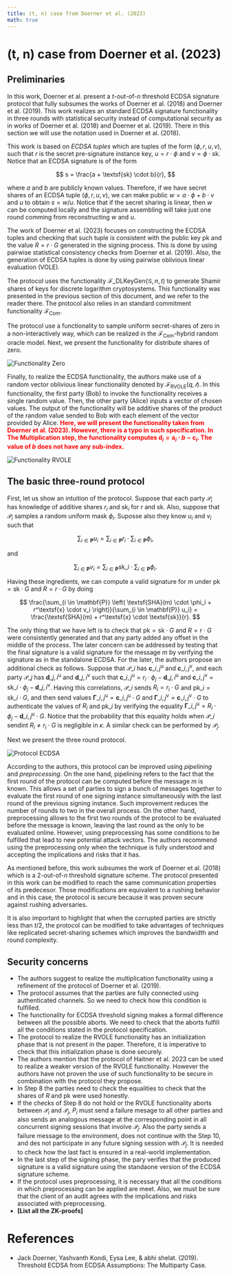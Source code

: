 ```yaml
---
title: (t, n) case from Doerner et al. (2023)
math: true
---
```


# (t, n) case from Doerner et al. (2023)

## Preliminaries

In this work, Doerner et al. present a $t$-out-of-$n$ threshold ECDSA signature protocol that fully subsumes the works of Doerner et al. (2018) and Doerner et al. (2019). This work realizes an standard ECDSA signature functionality in three rounds with statistical security instead of computational security as in works of Doerner et al. (2018) and Doerner et al. (2019). There in this section we will use the notation used in Doerner et al. (2018).

This work is based on *ECDSA tuples* which are tuples of the form $(\phi, r, u, v)$, such that $r$ is the secret pre-signature instance key, $u = r \cdot \phi$ and $v = \phi \cdot \textsf{sk}$. Notice that an ECDSA signature is of the form

$$
s = \frac{a + \textsf{sk} \cdot b}{r},
$$

where $a$ and $b$ are publicly known values. Therefore, if we have secret shares of an ECDSA tuple $(\phi, r, u, v)$, we can make public $w = a \cdot \phi + b \cdot v$ and $u$ to obtain $s = w / u$. Notice that if the secret sharing is linear, then $w$ can be computed locally and the signature assembling will take just one round comming from reconstructing $w$ and $u$.

The work of Doerner et al. (2023) focuses on constructing the ECDSA tuples and checking that such tuple is consistent with the public key $\textsf{pk}$ and the value $R = r \cdot G$ generated in the signing process. This is done by using pairwise statistical consistency checks from Doerner et al. (2019). Also, the generation of ECDSA tuples is done by using pairwise oblivious linear evaluation (VOLE).

The protocol uses the functionality $\mathcal{F}\_\textsf{DLKeyGen}(\mathcal{G}, n, t)$ to generate Shamir shares of keys for discrete logarithm cryptosystems. This functionality was presented in the previous section of this document, and we refer to the reader there. The protocol also relies in an standard commitment functionality $\mathcal{F}_\textsf{Com}$. 

The protocol use a functionality to sample uniform secret-shares of zero in a non-interactively way, which can be realized in the $\mathcal{F}_\textsf{Com}$-hybrid random oracle model. Next, we present the functionality for distribute shares of zero.

![Functionality Zero](Functionality_Zero.png)

Finally, to realize the ECDSA functionality, the authors make use of a random vector oblivious linear functionality denoted by $\mathcal{F}_\textsf{RVOLE}(q, \mathcal{l})$. In this functionality, the first party (Bob) to invoke the functionality receives a single random value. Then, the other party (Alice) inputs a vector of chosen values. The output of the functionality will be additive shares of the product of the random value sended to Bob with each element of the vector provided by Alice. **<span style="color:red">Here, we will present the functionality taken from Doerner et al. (2023). However, there is a typo in such specification. In The Multiplication step, the functionality computes $\mathbf{d}_i = \mathbf{a}_i \cdot b - \mathbf{c}_i$. The value of $b$ does not have any sub-index.</span>**

![Functionality RVOLE](Functionality_RVOLE.png)

## The basic three-round protocol

First, let us show an intuition of the protocol. Suppose that each party $\mathcal{P}_i$ has knowledge of additive shares $r_i$ and $\textsf{sk}_i$ for $r$ and $\textsf{sk}$. Also, suppose that $\mathcal{P}_i$ samples a random uniform mask $\phi_i$. Suposse also they know $u_i$ and $v_i$ such that

$$
\sum_{i \in \mathbf{P}} u_i = \sum_{i \in \mathbf{P}} r_i \cdot \sum_{i \in \mathbf{P}} \phi_i,
$$

and

$$
\sum_{i \in \mathbf{P}} v_i = \sum_{i \in \mathbf{P}} \textsf{sk}\_i \cdot \sum_{i \in \mathbf{P}} \phi_i.
$$

Having these ingredients, we can compute a valid signature for $m$ under $\textsf{pk} = \textsf{sk} \cdot G$ and $R = r \cdot G$ by doing

$$
\frac{\sum_{i \in \mathbf{P}} \left( \textsf{SHA}(m) \cdot \phi_i + r^\textsf{x} \cdot v_i \right)}{\sum_{i \in \mathbf{P}} u_i} = \frac{\textsf{SHA}(m) + r^\textsf{x} \cdot \textsf{sk}}{r}.
$$

The only thing that we have left is to check that $\textsf{pk} = \textsf{sk} \cdot G$ and $R = r \cdot G$ were consistently generated and that any party added any offset in the middle of the process. The later concern can be addressed by testing that the final signature is a valid signature for the message $m$ by verifying the signature as in the standalone ECDSA. For the later, the authors propose an additional check as follows. Suppose that $\mathcal{P}\_i$ has $\mathbf{c}\_{i, j}^\textsf{u}$ and $\mathbf{c}\_{i, j}^\textsf{v}$, and each party $\mathcal{P}\_j$ has $\mathbf{d}\_{j, i}^\textsf{u}$ and $\mathbf{d}\_{j, i}^\textsf{v}$ such that $\mathbf{c}\_{i, j}^\textsf{u} = r_i \cdot \phi_j - \mathbf{d}\_{j, i}^\textsf{u}$ and $\mathbf{c}\_{i, j}^\textsf{v} = \textsf{sk}\_i \cdot \phi_j - \mathbf{d}\_{j, i}^\textsf{v}$. Having this correlations, $\mathcal{P}\_i$ sends $R_i = r_i \cdot G$ and $\textsf{pk}\_i = \textsf{sk}\_i \cdot G$, and then send values $\mathbf{\Gamma}\_{i, j}^\textsf{u} = \mathbf{c}\_{i, j}^\textsf{u} \cdot G$ and $\mathbf{\Gamma}\_{i, j}^\textsf{v} = \mathbf{c}\_{i, j}^\textsf{v} \cdot G$ to authenticate the values of $R_i$ and $\textsf{pk}\_i$ by verifying the equality $\mathbf{\Gamma}\_{i, j}^\textsf{u} = R_i \cdot \phi_j - \mathbf{d}\_{i, j}^\textsf{u} \cdot G$. Notice that the probability that this equality holds when $\mathcal{P}\_i$ sendint $R_i \neq r_i \cdot G$ is negligible in $\kappa$. A similar check can be performed by $\mathcal{P}_j$.

Next we present the three round protocol.

![Protocol ECDSA](Protocol_ECDSA.png)

According to the authors, this protocol can be improved using *pipelining* and *preprocessing*. On the one hand, pipelining refers to the fact that the first round of the protocol can be computed before the message $m$ is known. This allows a set of parties to sign a bunch of messages together to evaluate the first round of one signing instance simultaneously with the last round of the previous signing instance. Such improvement reduces the number of rounds to two in the overall process. On the other hand, preprocessing allows to the first two rounds of the protocol to be evaluated before the message is known, leaving the last round as the only to be evaluated online. However, using preprocessing has some conditions to be fulfilled that lead to new potential attack vectors. The authors recommend using the preprocessing only when the technique is fully understood and accepting the implications and risks that it has.

As mentioned before, this work subsumes the work of Doerner et al. (2018) which is a $2$-out-of-$n$ threshold signature scheme. The protocol presented in this work can be modified to reach the same communication properties of its predecesor. Those modifications are equivalent to a rushing behavior and in this case, the protocol is secure because it was proven secure against rushing adversaries.

It is also important to highlight that when the corrupted parties are strictly less than $t/2$, the protocol can be modified to take advantages of techniques like replicated secret-sharing schemes which improves the bandwidth and round complexity.

## Security concerns 

- The authors suggest to realize the multiplication functionality using a refinement of the protocol of Doerner et al. (2019).
- The protocol assumes that the parties are fully connected using authenticated channels. So we need to check how this condition is fulfilled.
- The functionality for ECDSA threshold signing makes a formal difference between all the possible aborts. We need to check that the aborts fulfill all the conditions stated in the protocol specification.
- The protocol to realize the RVOLE functionality has an initialization phase that is not present in the paper. Therefore, it is imperative to check that this initialization phase is done securely.
- The authors mention that the protocol of Haitner et al. 2023 can be used to realize a weaker version of the RVOLE functionality. However the authors have not proven the use of such functionality to be secure in combination with the protocol they propose.
- In Step 8 the parties need to check the equalities to check that the shares of $R$ and $\textsf{pk}$ were used honestly.
- If the checks of Step 8 do not hold or the RVOLE functionality aborts between $\mathcal{P}_i$ and $\mathcal{P}_j$, $P_i$ must send a failure mesage to all other parties and also sends an analogous message at the corresponding point in all concurrent signing sessions that involve $\mathcal{P}_j$. Also the party sends a failure message to the environment, does not continue with the Step 10, and des not participate in any future signing session with $\mathcal{P}_j$. It is needed to check how the last fact is ensured in a real-world implementation.
- In the last step of the signing phase, the pary verifies that the produced signature is a valid signature using the standaone version of the ECDSA signature scheme.
- If the protocol uses preprocessing, it is necessary that all the conditions in which preprocessing can be applied are meet. Also, we must be sure that the client of an audit agrees with the implications and risks associated with preprocessing.
- **[List all the ZK-proofs]**

# References

- Jack Doerner, Yashvanth Kondi, Eysa Lee, & abhi shelat. (2019). Threshold ECDSA from ECDSA Assumptions: The Multiparty Case.

 
